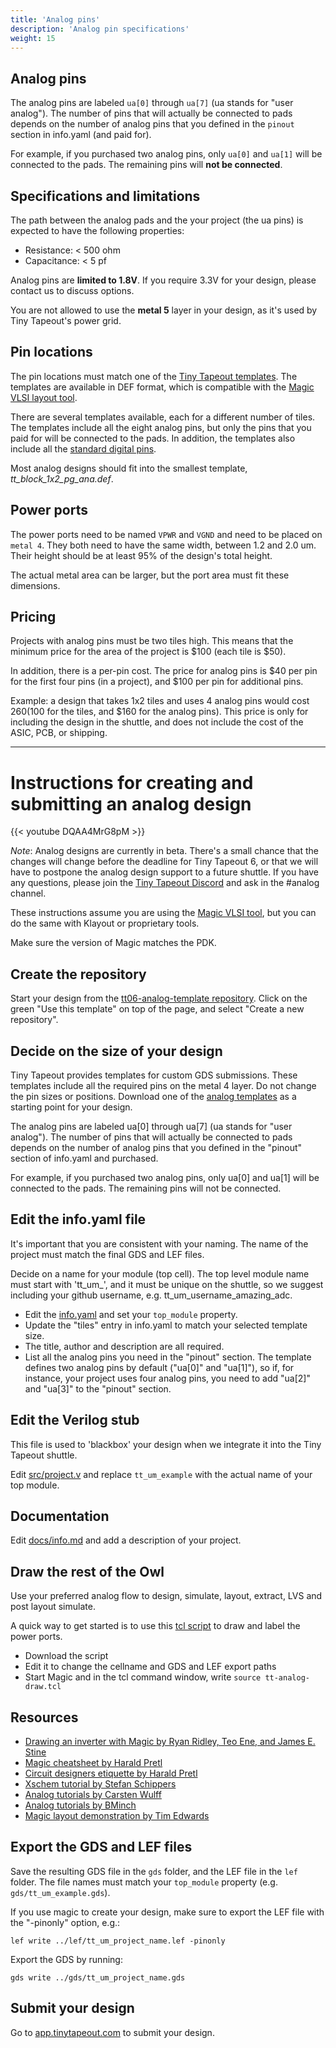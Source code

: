 ```yaml
---
title: 'Analog pins'
description: 'Analog pin specifications'
weight: 15
---
```


## Analog pins

The analog pins are labeled `ua[0]` through `ua[7]` (ua stands for "user analog"). The number of pins that will actually be connected to pads depends on the number of analog pins that you defined in the `pinout` section in info.yaml (and paid for).

For example, if you purchased two analog pins, only `ua[0]` and `ua[1]` will be connected to the pads. The remaining pins will **not be connected**.

## Specifications and limitations

The path between the analog pads and the your project (the ua pins) is expected to have the following properties:

- Resistance: < 500 ohm
- Capacitance: < 5 pf

Analog pins are **limited to 1.8V**. If you require 3.3V for your design, please contact us to discuss options.

You are not allowed to use the **metal 5** layer in your design, as it's used by Tiny Tapeout's power grid.

## Pin locations

The pin locations must match one of the [Tiny Tapeout templates](https://github.com/TinyTapeout/tt-support-tools/tree/tt06/def/analog). The templates are available in DEF format, which is compatible with the [Magic VLSI layout tool](http://opencircuitdesign.com/magic/).

There are several templates available, each for a different number of tiles. The templates include all the eight analog pins, but only the pins that you paid for will be connected to the pads. In addition, the templates also include all the [standard digital pins](../gpio).

Most analog designs should fit into the smallest template, _tt_block_1x2_pg_ana.def_.

## Power ports

The power ports need to be named `VPWR` and `VGND` and need to be placed on `metal 4`. They both need to have the same width, between 1.2 and 2.0 um. Their height should be at least 95% of the design's total height.

The actual metal area can be larger, but the port area must fit these dimensions.

## Pricing

Projects with analog pins must be two tiles high. This means that the minimum price for the area of the project is $100 (each tile is $50).

In addition, there is a per-pin cost. The price for analog pins is $40 per pin for the first four pins (in a project), and $100 per pin for additional pins.

Example: a design that takes 1x2 tiles and uses 4 analog pins would cost $260 ($100 for the tiles, and $160 for the analog pins). This price is only for including the design in the shuttle, and does not include the cost of the ASIC, PCB, or shipping.

---

# Instructions for creating and submitting an analog design

{{< youtube DQAA4MrG8pM >}}

*Note*: Analog designs are currently in beta. There's a small chance that the changes will change before the deadline for Tiny Tapeout 6, or that we will have to postpone the analog design support to a future shuttle. If you have any questions, please join the [Tiny Tapeout Discord](https://tinytapeout.com/discord) and ask in the #analog channel.

These instructions assume you are using the [Magic VLSI tool](http://opencircuitdesign.com/magic/), but you can do the same with Klayout or proprietary tools.

Make sure the version of Magic matches the PDK.

## Create the repository

Start your design from the [tt06-analog-template repository](https://github.com/TinyTapeout/tt06-analog-template). Click on the green "Use this template" on top of the page, and select "Create a new repository".

## Decide on the size of your design

Tiny Tapeout provides templates for custom GDS submissions. These templates include all the required pins on the metal 4 layer. Do not change the pin sizes or positions. 
Download one of the [analog templates](https://github.com/TinyTapeout/tt-support-tools/tree/tt06/def/analog) as a starting point for your design.

The analog pins are labeled ua[0] through ua[7] (ua stands for "user analog"). The number of pins that will actually be connected to pads depends on the number of analog pins that you defined in the "pinout" section of info.yaml and purchased. 

For example, if you purchased two analog pins, only ua[0] and ua[1] will be connected to the pads. The remaining pins will not be connected.

## Edit the info.yaml file

It's important that you are consistent with your naming. The name of the project must match the final GDS and LEF files.

Decide on a name for your module (top cell). The top level module name must start with 'tt_um_', and it must be unique on the shuttle, so we suggest including your github username, e.g. tt_um_username_amazing_adc.

* Edit the [info.yaml](info.yaml) and set your `top_module` property. 
* Update the "tiles" entry in info.yaml to match your selected template size.
* The title, author and description are all required.
* List all the analog pins you need in the "pinout" section. The template defines two analog pins by default ("ua[0]" and "ua[1]"), so if, for instance, your project uses four analog pins, you need to add "ua[2]" and "ua[3]" to the "pinout" section.

## Edit the Verilog stub

This file is used to 'blackbox' your design when we integrate it into the Tiny Tapeout shuttle.

Edit [src/project.v](src/project.v) and replace `tt_um_example` with the actual name of your top module.

## Documentation

Edit [docs/info.md](docs/info.md) and add a description of your project.

## Draw the rest of the Owl

Use your preferred analog flow to design, simulate, layout, extract, LVS and post layout simulate.

A quick way to get started is to use this [tcl script](https://gist.github.com/urish/ba71f2fa68505a1b665000bce08d3874) to draw and label the power ports.

* Download the script
* Edit it to change the cellname and GDS and LEF export paths
* Start Magic and in the tcl command window, write `source tt-analog-draw.tcl`

## Resources

* [Drawing an inverter with Magic by Ryan Ridley, Teo Ene, and James E. Stine](https://docs.google.com/document/d/1hSLKsz9xcEJgAMmYYer5cDwvPqas9_JGRUAgEORx1Yw/edit#heading=h.j6gtadx04fb6)
* [Magic cheatsheet by Harald Pretl](https://github.com/iic-jku/osic-multitool/blob/main/magic-cheatsheet/magic_cheatsheet.pdf)
* [Circuit designers etiquette by Harald Pretl](https://github.com/iic-jku/Circuit-Designers-Etiquette)
* [Xschem tutorial by Stefan Schippers](https://www.youtube.com/watch?v=q3ZcpSkVVuc)
* [Analog tutorials by Carsten Wulff](https://www.youtube.com/playlist?list=PLybHXZ9FyEhZfwQTKrLhm6ZZm4IDfGGla)
* [Analog tutorials by BMinch](https://www.youtube.com/watch?v=iLY49tnKbz4)
* [Magic layout demonstration by Tim Edwards](https://youtu.be/XvBpqKwzrFY?si=AyL0Wr3V4gb954yx)

## Export the GDS and LEF files

Save the resulting GDS file in the `gds` folder, and the LEF file in the `lef` folder. The file names must match your `top_module` property (e.g. `gds/tt_um_example.gds`). 

If you use magic to create your design, make sure to export the LEF file with the "-pinonly" option, e.g.:

```
lef write ../lef/tt_um_project_name.lef -pinonly
```

Export the GDS by running:

```
gds write ../gds/tt_um_project_name.gds
```

## Submit your design

Go to [app.tinytapeout.com](https://app.tinytapeout.com) to submit your design.
